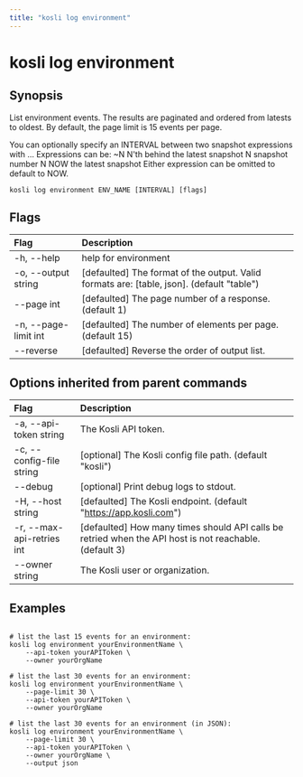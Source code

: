```yaml
---
title: "kosli log environment"
---
```


# kosli log environment

## Synopsis

List environment events.
The results are paginated and ordered from latests to oldest. 
By default, the page limit is 15 events per page.

You can optionally specify an INTERVAL between two snapshot expressions with <expression>..<expression>.
Expressions can be:
	~N   N'th behind the latest snapshot
	N    snapshot number N
	NOW  the latest snapshot
Either expression can be omitted to default to NOW.


```shell
kosli log environment ENV_NAME [INTERVAL] [flags]
```

## Flags
| Flag | Description |
| :--- | :--- |
|    -h, --help  |  help for environment  |
|    -o, --output string  |  [defaulted] The format of the output. Valid formats are: [table, json]. (default "table")  |
|        --page int  |  [defaulted] The page number of a response. (default 1)  |
|    -n, --page-limit int  |  [defaulted] The number of elements per page. (default 15)  |
|        --reverse  |  [defaulted] Reverse the order of output list.  |


## Options inherited from parent commands
| Flag | Description |
| :--- | :--- |
|    -a, --api-token string  |  The Kosli API token.  |
|    -c, --config-file string  |  [optional] The Kosli config file path. (default "kosli")  |
|        --debug  |  [optional] Print debug logs to stdout.  |
|    -H, --host string  |  [defaulted] The Kosli endpoint. (default "https://app.kosli.com")  |
|    -r, --max-api-retries int  |  [defaulted] How many times should API calls be retried when the API host is not reachable. (default 3)  |
|        --owner string  |  The Kosli user or organization.  |


## Examples

```shell

# list the last 15 events for an environment:
kosli log environment yourEnvironmentName \
	--api-token yourAPIToken \
	--owner yourOrgName

# list the last 30 events for an environment:
kosli log environment yourEnvironmentName \
	--page-limit 30 \
	--api-token yourAPIToken \
	--owner yourOrgName

# list the last 30 events for an environment (in JSON):
kosli log environment yourEnvironmentName \
	--page-limit 30 \
	--api-token yourAPIToken \
	--owner yourOrgName \
	--output json

```

